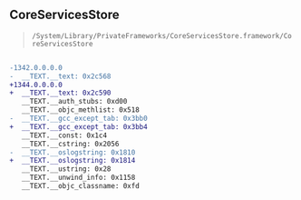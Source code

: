 ## CoreServicesStore

> `/System/Library/PrivateFrameworks/CoreServicesStore.framework/CoreServicesStore`

```diff

-1342.0.0.0.0
-  __TEXT.__text: 0x2c568
+1344.0.0.0.0
+  __TEXT.__text: 0x2c590
   __TEXT.__auth_stubs: 0xd00
   __TEXT.__objc_methlist: 0x518
-  __TEXT.__gcc_except_tab: 0x3bb0
+  __TEXT.__gcc_except_tab: 0x3bb4
   __TEXT.__const: 0x1c4
   __TEXT.__cstring: 0x2056
-  __TEXT.__oslogstring: 0x1810
+  __TEXT.__oslogstring: 0x1814
   __TEXT.__ustring: 0x28
   __TEXT.__unwind_info: 0x1158
   __TEXT.__objc_classname: 0xfd

```
